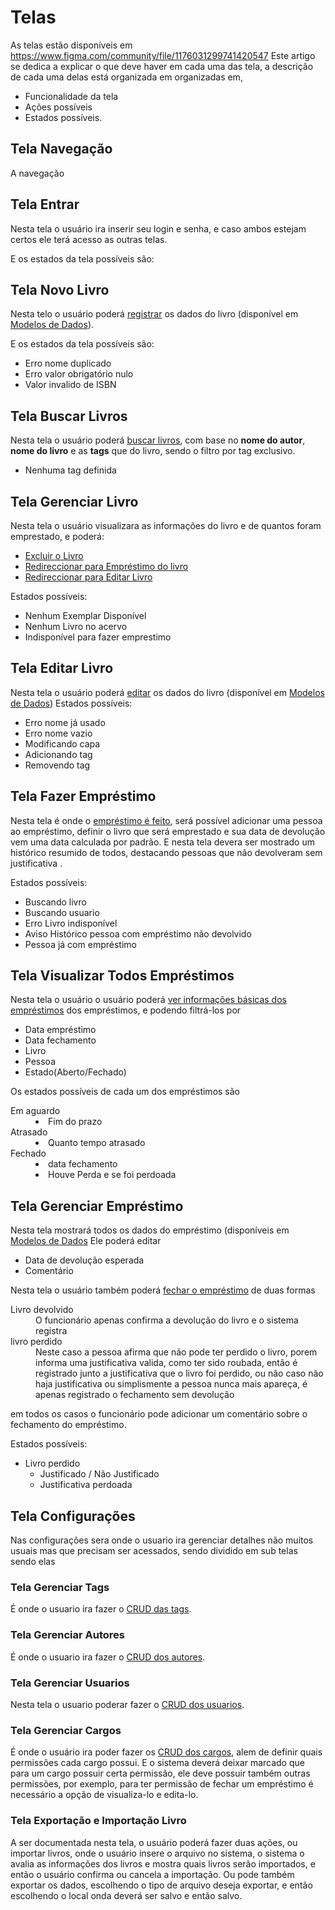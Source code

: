 # Telas

As telas estão disponíveis em https://www.figma.com/community/file/1176031299741420547
Este artigo se dedica a explicar o que deve haver em cada uma das tela, a descrição de cada uma delas está organizada em organizadas em,
 - Funcionalidade da tela
 - Ações possíveis
 - Estados possíveis.

## Tela Navegação
A navegação
 
## Tela Entrar
Nesta tela o usuário ira inserir seu login e senha, e caso ambos estejam certos ele terá acesso as outras telas.

E os estados da tela possíveis são:

## Tela Novo Livro
Nesta telo o usuário poderá [registrar](#gerenciar-livros) os dados do livro (disponível em [Modelos de Dados](./modelos-de_dados#livro)).

E os estados da tela possíveis são:
- Erro nome duplicado
- Erro valor obrigatório nulo
- Valor invalido de ISBN

## Tela Buscar Livros
Nesta tela o usuário poderá [buscar livros](#gerenciar-livros), com base no **nome do autor**, **nome do livro** e as **tags** que do livro, sendo o filtro por tag exclusivo. 

- Nenhuma tag definida 
## Tela Gerenciar Livro
Nesta tela o usuário visualizara as informações do livro e de quantos foram emprestado, e poderá:
- [Excluir o Livro](#gerenciar-livros)
- [Redireccionar para Empréstimo do livro](#Fazer-Empr%C3%A9stimo)
- [Redireccionar para Editar Livro](#gerenciar-livros)

Estados possíveis:
- Nenhum Exemplar Disponível
- Nenhum Livro no acervo
- Indisponível para fazer emprestimo

## Tela Editar Livro
Nesta tela o usuário poderá [editar](#gerenciar-livros)  os dados do livro (disponível em [Modelos de Dados](./modelos-de_dados#livro))
Estados possíveis:
- Erro nome já usado
- Erro nome vazio
- Modificando capa
- Adicionando tag
- Removendo tag



## Tela Fazer Empréstimo
Nesta tela é onde o [empréstimo é feito](#Fazer-Empr%C3%A9stimo), será possível adicionar uma pessoa ao empréstimo, definir o livro que será emprestado e sua data de devolução vem uma data calculada por padrão. E nesta tela devera ser mostrado um histórico resumido de todos, destacando pessoas que não devolveram sem justificativa .

Estados possíveis:
- Buscando livro
- Buscando usuario
- Erro Livro indisponível
- Aviso Histórico pessoa com empréstimo não devolvido
- Pessoa já com empréstimo  


## Tela Visualizar Todos Empréstimos
Nesta tela o usuário o usuário poderá [ver informações básicas dos empréstimos](#visualizar-empr%C3%A9stimos) dos empréstimos, e podendo filtrá-los por 
- Data empréstimo
- Data fechamento
- Livro 
- Pessoa 
- Estado(Aberto/Fechado)

Os estados possíveis de cada um dos empréstimos são
<dl>
  <dt>Em aguardo</dt>
  <dd><li>Fim do prazo</li></dd>
  <dt>Atrasado</dt> 
  <dd><li>Quanto tempo atrasado</li></dd>
  <dt>Fechado</dt>
  <dd>
    <li>data fechamento</li>
    <li>Houve Perda e se foi perdoada</li>   
  </dd>
</dl>

## Tela Gerenciar Empréstimo
Nesta tela mostrará todos os dados do empréstimo (disponíveis em [Modelos de Dados](./Modelos-de-Dados#empr%C3%A9stimo)
Ele poderá editar
- Data de devolução esperada
- Comentário

Nesta tela o usuário também poderá [fechar o empréstimo](#fechar-empr%C3%A9stimo) de duas formas
<dl>
  <dt>Livro devolvido</dt>
  <dd>O funcionário apenas confirma a devolução do livro e o sistema registra</dd>
  <dt>livro perdido </dt>
  <dd>Neste caso a pessoa afirma que não pode ter perdido o livro, porem informa uma justificativa valida, como ter sido roubada, então é registrado junto a justificativa que o livro foi perdido, ou não caso não haja justificativa ou simplismente a pessoa nunca mais apareça, é apenas registrado o fechamento sem devolução</dd>
</dl>
em todos os casos o funcionário pode adicionar um comentário sobre o fechamento do empréstimo.

Estados possíveis:
- Livro perdido
  - Justificado / Não Justificado
  - Justificativa perdoada


## Tela Configurações
Nas configurações sera onde o usuario ira gerenciar detalhes não muitos usuais mas que precisam ser acessados, sendo dividido em sub telas sendo elas

### Tela Gerenciar Tags
É onde o usuario ira fazer o [CRUD das tags](#gerenciar-tags-livros).

### Tela Gerenciar Autores
É onde o usuario ira fazer o [CRUD dos autores](#gerenciar-autores-livros).

### Tela Gerenciar Usuarios 
Nesta tela o usuario poderar fazer o [CRUD dos usuarios](#Gerenciar-Usuários). 
### Tela Gerenciar Cargos
É onde o usuário ira poder fazer os [CRUD dos cargos](#Gerenciar-Cargos), alem de definir quais permissões cada cargo possui. E o sistema deverá deixar marcado que para um cargo possuir certa permissão, ele deve possuir também outras permissões, por exemplo, para ter permissão de fechar um empréstimo é necessário a opção de visualiza-lo e edita-lo.

### Tela Exportação e Importação Livro
A ser documentada nesta tela, o usuário poderá fazer duas ações, ou importar livros, onde o usuário insere o arquivo no sistema, o sistema o avalia as informações dos livros e mostra quais livros serão importados, e então o usuário confirma ou cancela a importação. Ou pode também exportar os dados, escolhendo o tipo de arquivo deseja exportar, e então escolhendo o local onda deverá ser salvo e então salvo.